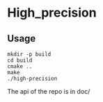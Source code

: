 # High_precision

## Usage

    mkdir -p build
    cd build
    cmake ..
    make
    ./high-precision

The api of the repo is in doc/